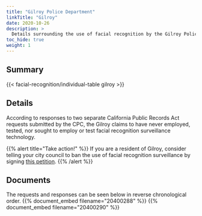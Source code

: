 ```yaml
---
title: "Gilroy Police Department"
linkTitle: "Gilroy"
date: 2020-10-26
description: >
  Details surrounding the use of facial recognition by the Gilroy Police Department.
toc_hide: true
weight: 1
---
```

## Summary
{{< facial-recognition/individual-table gilroy >}}

## Details
According to responses to two separate California Public Records Act requests submitted by the CPC, the Gilroy claims to have never employed, tested, nor sought to employ or test facial recognition surveillance technology.

{{% alert title="Take action!" %}}
If you are a resident of Gilroy, consider telling your city council to ban the use of facial recognition surveillance by signing [this petition](http://chng.it/b49BCfR9).
{{% /alert %}}

## Documents
The requests and responses can be seen below in reverse chronological order.
{{% document_embed filename="20400288" %}}
{{% document_embed filename="20400290" %}}
